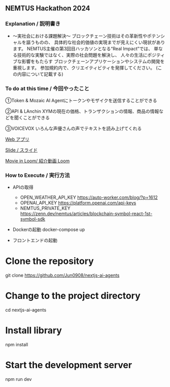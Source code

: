 ## NEMTUS Hackathon 2024

### Explanation / 説明書き

- ～実社会における課題解決～
ブロックチェーン技術はその革新性やポテンシャルを謳うものの、
具体的な社会的価値の実現までが見えにくい現状があります。
NEMTUS主催の第3回目ハッカソンとなる“Real Impact”では、
単なる技術的な実験ではなく、実際の社会問題を解決し、
人々の生活にポジティブな影響をもたらす
ブロックチェーンアプリケーションやシステムの開発を重視します。
参加規約内で、クリエイティビティを発揮してください。
(この内容について記載する)


### To do at this time / 今回やったこと
①Token & Mozaic
AI Agentにトークンやモザイクを送信することができる

②API & LAnchin 
XYMの現在の価格、トランザクションの情報、商品の情報などを聞くことができる

③VOICEVOX
いろんな声優さんの声でテキストを読み上げてくれる

 [Web アプリ](https://nextjs-ai-agents-5yhp0apkc-jun0908.vercel.app/)

 [Slide / スライド](https://www.canva.com/design/DAF7ojdua6E/8ErNYUTUAMa48AcUEhxCbA/edit?utm_content=DAF7ojdua6E&utm_campaign=designshare&utm_medium=link2&utm_source=sharebutton)

 [Movie in Loom/ 紹介動画 Loom](https://www.loom.com/share/eeaaa68e8877401c8e24b800f2289f13?sid=f27caf84-7cdc-4a48-bf1b-6cd09654700a)
  

### How to Execute / 実行方法

- APIの取得
  - OPEN_WEATHER_API_KEY
  https://auto-worker.com/blog/?p=1612
  - OPENAI_API_KEY
  https://platform.openai.com/api-keys
  - NEMTUS_PRIVATE_KEY
  https://zenn.dev/nemtus/articles/blockchain-symbol-react-1st-symbol-sdk

- Dockerの起動
docker-compose up

- フロントエンドの起動

# Clone the repository
git clone https://github.com/Jun0908/nextjs-ai-agents

# Change to the project directory
cd nextjs-ai-agents

# Install library
npm install 

# Start the development server
npm run dev
```
